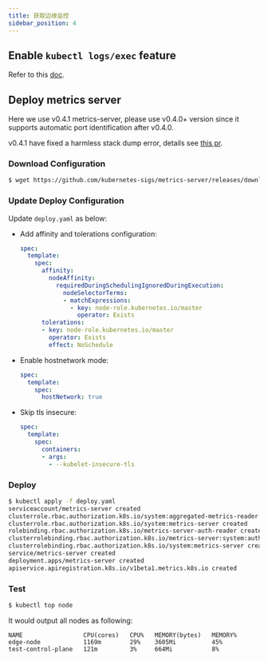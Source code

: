```yaml
---
title: 获取边缘监控
sidebar_position: 4
---
```


## Enable `kubectl logs/exec` feature

Refer to this [doc](./debug).


## Deploy metrics server

Here we use v0.4.1 metrics-server, please use v0.4.0+ version since it supports automatic port identification after v0.4.0.

v0.4.1 have fixed a harmless stack dump error, details see [this pr](https://github.com/kubernetes-sigs/metrics-server/pull/634).

### Download Configuration

```bash
$ wget https://github.com/kubernetes-sigs/metrics-server/releases/download/v0.4.0/components.yaml -O deploy.yaml
```

### Update Deploy Configuration

Update `deploy.yaml` as below:

- Add affinity and tolerations configuration:

    ```yaml
    spec:
      template:
        spec:
          affinity:
            nodeAffinity:
              requiredDuringSchedulingIgnoredDuringExecution:
                nodeSelectorTerms:
                - matchExpressions:
                  - key: node-role.kubernetes.io/master
                    operator: Exists
          tolerations:
          - key: node-role.kubernetes.io/master
            operator: Exists
            effect: NoSchedule
    ```

- Enable hostnetwork mode:

    ```yaml
    spec:
      template:
        spec:
          hostNetwork: true
    ```

- Skip tls insecure:

    ```yaml
    spec:
      template:
        spec:
          containers:
          - args:
            - --kubelet-insecure-tls
    ```

### Deploy

```bash
$ kubectl apply -f deploy.yaml
serviceaccount/metrics-server created
clusterrole.rbac.authorization.k8s.io/system:aggregated-metrics-reader created
clusterrole.rbac.authorization.k8s.io/system:metrics-server created
rolebinding.rbac.authorization.k8s.io/metrics-server-auth-reader created
clusterrolebinding.rbac.authorization.k8s.io/metrics-server:system:auth-delegator created
clusterrolebinding.rbac.authorization.k8s.io/system:metrics-server created
service/metrics-server created
deployment.apps/metrics-server created
apiservice.apiregistration.k8s.io/v1beta1.metrics.k8s.io created
```

### Test

```bash
$ kubectl top node
```

It would output all nodes as following:
```
NAME                 CPU(cores)   CPU%   MEMORY(bytes)   MEMORY%
edge-node            1169m        29%    3605Mi          45%
test-control-plane   121m         3%     664Mi           8%
```
